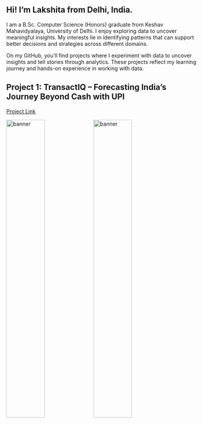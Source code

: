 ## **Hi! I’m Lakshita from Delhi, India.**

I am a B.Sc. Computer Science (Honors) graduate from Keshav Mahavidyalaya, University of Delhi. I enjoy exploring data to uncover meaningful insights. 
My interests lie in identifying patterns that can support better decisions and strategies across different domains.

On my GitHub, you’ll find projects where I experiment with data to uncover insights and tell stories through analytics. These projects reflect my learning journey and hands-on experience in working with data.

## Project 1: TransactIQ – Forecasting India’s Journey Beyond Cash with UPI 
[Project Link](https://github.com/lakshita-03/TransactIQ)

<img src="pictures/upi1.png" alt="banner" width="45%"> <img src="pictures/upi2.png" alt="banner" width="45%">
